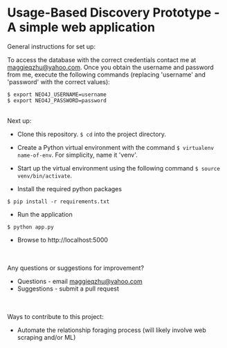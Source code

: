 # Usage-Based Discovery Prototype - A simple web application
 
General instructions for set up:

To access the database with the correct credentials contact me at maggieqzhu@yahoo.com. Once you obtain the username and password from me, execute the following commands (replacing 'username' and 'password' with the correct values):

`$ export NEO4J_USERNAME=username`<br />
`$ export NEO4J_PASSWORD=password`<br /><br />

Next up:

- Clone this repository. `$ cd` into the project directory. 
- Create a Python virtual environment with the command `$ virtualenv name-of-env`. 
For simplicity, name it 'venv'. 

- Start up the virtual environment using the following command `$ source venv/bin/activate`.

- Install the required python packages

`$ pip install -r requirements.txt`

- Run the application

`$ python app.py`

- Browse to http://localhost:5000

<br /><br />
Any questions or suggestions for improvement?
- Questions - email maggieqzhu@yahoo.com 
- Suggestions - submit a pull request

<br /><br />
Ways to contribute to this project:
- Automate the relationship foraging process (will likely involve web scraping and/or ML)



